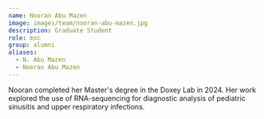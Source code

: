 ```yaml
---
name: Nooran Abu Mazen
image: images/team/nooran-abu-mazen.jpg
description: Graduate Student
role: msc
group: alumni
aliases:
  - N. Abu Mazen
  - Nooran Abu Mazen
---
```


Nooran completed her Master's degree in the Doxey Lab in 2024. Her work explored the use of RNA-sequencing for diagnostic analysis of pediatric sinusitis and upper respiratory infections.

